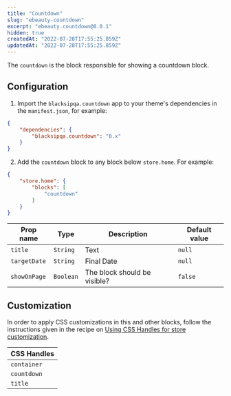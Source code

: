 ```yaml
---
title: "Countdown"
slug: "ebeauty-countdown"
excerpt: "ebeauty.countdown@0.0.1"
hidden: true
createdAt: "2022-07-28T17:55:25.859Z"
updatedAt: "2022-07-28T17:55:25.859Z"
---
```

The `countdown` is the block responsible for showing a countdown block.

## Configuration

1. Import the `blacksipqa.countdown` app to your theme's dependencies in the `manifest.json`, for example:

```json
{
    "dependencies": {
        "blacksipqa.countdown": "0.x"
    }
}
```

2. Add the `countdown` block to any block below `store.home`. For example:

```json
{
    "store.home": {
        "blocks": [
            "countdown"
        ]
    }
}
```

| Prop name | Type     | Description | Default value  |
| --------- | -------- | ----------- | -------------- |
| `title`   | `String` | Text  | `null` |
| `targetDate`   | `String` | Final Date  | `null` |
| `showOnPage`   | `Boolean` | The block should be visible? | `false` |

## Customization

In order to apply CSS customizations in this and other blocks, follow the instructions given in the recipe on [Using CSS Handles for store customization](https://vtex.io/docs/recipes/style/using-css-handles-for-store-customization).

| CSS Handles             |
| ----------------------- |
| `container`           |
| `countdown`            |
| `title` |